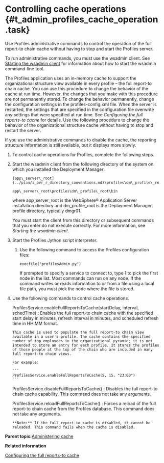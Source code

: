 # Controlling cache operations {#t_admin_profiles_cache_operation .task}

Use Profiles administrative commands to control the operation of the full report-to chain cache without having to stop and start the Profiles server.

To run administrative commands, you must use the wsadmin client. See [Starting the wsadmin client](t_admin_wsadmin_starting.md) for information about how to start the wsadmin command-line tool.

The Profiles application uses an in-memory cache to support the organizational structure view available in every profile – the full report-to chain cache. You can use this procedure to change the behavior of the cache at run time. However, the changes that you make with this procedure are not permanently stored. To change the behavior permanently, change the configuration settings in the profiles-config.xml file. When the server is restarted, the settings that are specified in the configuration file overwrite any settings that were specified at run time. See *Configuring the full reports-to cache* for details. Use the following procedure to change the behavior of the organizational structure cache without having to stop and restart the server.

If you use the administrative commands to disable the cache, the reporting structure information is still available, but it displays more slowly.

1.  To control cache operations for Profiles, complete the following steps.
2.  Start the wsadmin client from the following directory of the system on which you installed the Deployment Manager:

    ```
    [app\_server\_root](../plan/i_ovr_r_directory_conventions.md)\profiles\dm\_profile\_root\bin
    ```

    ```
    app\_server\_root\profiles\dm\_profile\_root\bin
    ```

    where app\_server\_root is the WebSphere® Application Server installation directory and dm\_profile\_root is the Deployment Manager profile directory, typically dmgr01.

    You must start the client from this directory or subsequent commands that you enter do not execute correctly. For more information, see *Starting the wsadmin client*.

3.  Start the Profiles Jython script interpreter.

    1.  Use the following command to access the Profiles configuration files:

        ```
        execfile("profilesAdmin.py")
        ```

        If prompted to specify a service to connect to, type 1 to pick the first node in the list. Most commands can run on any node. If the command writes or reads information to or from a file using a local file path, you must pick the node where the file is stored.

4.  Use the following commands to control cache operations.

    ProfilesService.enableFullReportsToCache\(startDelay, interval, schedTime\)
    :   Enables the full report-to chain cache with the specified start delay in minutes, refresh interval in minutes, and scheduled refresh time in HH:MM format.

        This cache is used to populate the full report-to chain view available in a user's profile. The cache contains the specified number of top employees in the organizational pyramid; it is not intended to store an entry for each profile. It stores the profiles of those people at the top of the chain who are included in many full report-to chain views.

        For example:

        ```
        ProfilesService.enableFullReportsToCache(5, 15, "23:00")
        ```

    ProfilesService.disableFullReportsToCache\(\)
    :   Disables the full report-to chain cache capability. This command does not take any arguments.

    ProfilesService.reloadFullReportsToCache\(\)
    :   Forces a reload of the full report-to chain cache from the Profiles database. This command does not take any arguments.

        **Note:** If the full report-to cache is disabled, it cannot be reloaded. This command fails when the cache is disabled.


**Parent topic:**[Administering cache](../admin/c_admin_profiles_cache.md)

**Related information**  


[Configuring the full reports-to cache](../admin/t_admin_profiles_configure_fullreportsto_cache.md)

